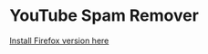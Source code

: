 # YouTube Spam Remover

[Install Firefox version here](https://addons.mozilla.org/en-US/firefox/addon/youtube-spam-remover/)
